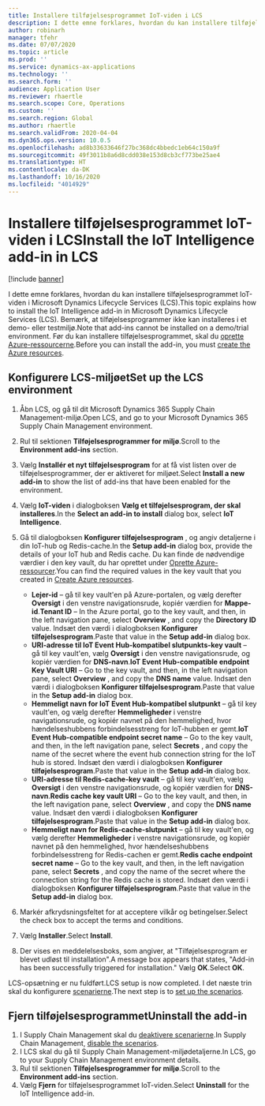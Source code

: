 ```yaml
---
title: Installere tilføjelsesprogrammet IoT-viden i LCS
description: I dette emne forklares, hvordan du kan installere tilføjelsesprogrammet IoT-viden i Microsoft Dynamics Lifecycle Services (LCS).
author: robinarh
manager: tfehr
ms.date: 07/07/2020
ms.topic: article
ms.prod: ''
ms.service: dynamics-ax-applications
ms.technology: ''
ms.search.form: ''
audience: Application User
ms.reviewer: rhaertle
ms.search.scope: Core, Operations
ms.custom: ''
ms.search.region: Global
ms.author: rhaertle
ms.search.validFrom: 2020-04-04
ms.dyn365.ops.version: 10.0.5
ms.openlocfilehash: ad8b33633646f27bc368dc4bbedc1eb64c150a9f
ms.sourcegitcommit: 49f3011b8a6d8cdd038e153d8cb3cf773be25ae4
ms.translationtype: HT
ms.contentlocale: da-DK
ms.lasthandoff: 10/16/2020
ms.locfileid: "4014929"
---
```

# <a name="install-the-iot-intelligence-add-in-in-lcs"></a><span data-ttu-id="a54f1-103">Installere tilføjelsesprogrammet IoT-viden i LCS</span><span class="sxs-lookup"><span data-stu-id="a54f1-103">Install the IoT Intelligence add-in in LCS</span></span>

[!include [banner](../../includes/banner.md)]

<span data-ttu-id="a54f1-104">I dette emne forklares, hvordan du kan installere tilføjelsesprogrammet IoT-viden i Microsoft Dynamics Lifecycle Services (LCS).</span><span class="sxs-lookup"><span data-stu-id="a54f1-104">This topic explains how to install the IoT Intelligence add-in in Microsoft Dynamics Lifecycle Services (LCS).</span></span> <span data-ttu-id="a54f1-105">Bemærk, at tilføjelsesprogrammer ikke kan installeres i et demo- eller testmiljø.</span><span class="sxs-lookup"><span data-stu-id="a54f1-105">Note that add-ins cannot be installed on a demo/trial environment.</span></span> <span data-ttu-id="a54f1-106">Før du kan installere tilføjelsesprogrammet, skal du [oprette Azure-ressourcerne](iot-azure-setup.md).</span><span class="sxs-lookup"><span data-stu-id="a54f1-106">Before you can install the add-in, you must [create the Azure resources](iot-azure-setup.md).</span></span>

## <a name="set-up-the-lcs-environment"></a><span data-ttu-id="a54f1-107">Konfigurere LCS-miljøet</span><span class="sxs-lookup"><span data-stu-id="a54f1-107">Set up the LCS environment</span></span>

1. <span data-ttu-id="a54f1-108">Åbn LCS, og gå til dit Microsoft Dynamics 365 Supply Chain Management-miljø.</span><span class="sxs-lookup"><span data-stu-id="a54f1-108">Open LCS, and go to your Microsoft Dynamics 365 Supply Chain Management environment.</span></span>
2. <span data-ttu-id="a54f1-109">Rul til sektionen **Tilføjelsesprogrammer for miljø**.</span><span class="sxs-lookup"><span data-stu-id="a54f1-109">Scroll to the **Environment add-ins** section.</span></span>
3. <span data-ttu-id="a54f1-110">Vælg **Installér et nyt tilføjelsesprogram** for at få vist listen over de tilføjelsesprogrammer, der er aktiveret for miljøet.</span><span class="sxs-lookup"><span data-stu-id="a54f1-110">Select **Install a new add-in** to show the list of add-ins that have been enabled for the environment.</span></span>
4. <span data-ttu-id="a54f1-111">Vælg **IoT-viden** i dialogboksen **Vælg et tilføjelsesprogram, der skal installeres**.</span><span class="sxs-lookup"><span data-stu-id="a54f1-111">In the **Select an add-in to install** dialog box, select **IoT Intelligence**.</span></span>
5. <span data-ttu-id="a54f1-112">Gå til dialogboksen **Konfigurer tilføjelsesprogram** , og angiv detaljerne i din IoT-hub og Redis-cache.</span><span class="sxs-lookup"><span data-stu-id="a54f1-112">In the **Setup add-in** dialog box, provide the details of your IoT hub and Redis cache.</span></span> <span data-ttu-id="a54f1-113">Du kan finde de nødvendige værdier i den key vault, du har oprettet under [Oprette Azure-ressourcer](iot-azure-setup.md).</span><span class="sxs-lookup"><span data-stu-id="a54f1-113">You can find the required values in the key vault that you created in [Create Azure resources](iot-azure-setup.md).</span></span>

    + <span data-ttu-id="a54f1-114">**Lejer-id** – gå til key vault'en på Azure-portalen, og vælg derefter **Oversigt** i den venstre navigationsrude, kopiér værdien for **Mappe-id**.</span><span class="sxs-lookup"><span data-stu-id="a54f1-114">**Tenant ID** – In the Azure portal, go to the key vault, and then, in the left navigation pane, select **Overview** , and copy the **Directory ID** value.</span></span> <span data-ttu-id="a54f1-115">Indsæt den værdi i dialogboksen **Konfigurer tilføjelsesprogram**.</span><span class="sxs-lookup"><span data-stu-id="a54f1-115">Paste that value in the **Setup add-in** dialog box.</span></span>
    + <span data-ttu-id="a54f1-116">**URI-adresse til IoT Event Hub-kompatibel slutpunkts-key vault** – gå til key vault'en, vælg **Oversigt** i den venstre navigationsrude, og kopiér værdien for **DNS-navn**.</span><span class="sxs-lookup"><span data-stu-id="a54f1-116">**IoT Event Hub-compatible endpoint Key Vault URI** – Go to the key vault, and then, in the left navigation pane, select **Overview** , and copy the **DNS name** value.</span></span> <span data-ttu-id="a54f1-117">Indsæt den værdi i dialogboksen **Konfigurer tilføjelsesprogram**.</span><span class="sxs-lookup"><span data-stu-id="a54f1-117">Paste that value in the **Setup add-in** dialog box.</span></span>
    + <span data-ttu-id="a54f1-118">**Hemmeligt navn for IoT Event Hub-kompatibel slutpunkt** – gå til key vault'en, og vælg derefter **Hemmeligheder** i venstre navigationsrude, og kopiér navnet på den hemmelighed, hvor hændelseshubbens forbindelsesstreng for IoT-hubben er gemt.</span><span class="sxs-lookup"><span data-stu-id="a54f1-118">**IoT Event Hub-compatible endpoint secret name** – Go to the key vault, and then, in the left navigation pane, select **Secrets** , and copy the name of the secret where the event hub connection string for the IoT hub is stored.</span></span> <span data-ttu-id="a54f1-119">Indsæt den værdi i dialogboksen **Konfigurer tilføjelsesprogram**.</span><span class="sxs-lookup"><span data-stu-id="a54f1-119">Paste that value in the **Setup add-in** dialog box.</span></span>
    + <span data-ttu-id="a54f1-120">**URI-adresse til Redis-cache-key vault** – gå til key vault'en, vælg **Oversigt** i den venstre navigationsrude, og kopiér værdien for **DNS-navn**.</span><span class="sxs-lookup"><span data-stu-id="a54f1-120">**Redis cache key vault URI** – Go to the key vault, and then, in the left navigation pane, select **Overview** , and copy the **DNS name** value.</span></span> <span data-ttu-id="a54f1-121">Indsæt den værdi i dialogboksen **Konfigurer tilføjelsesprogram**.</span><span class="sxs-lookup"><span data-stu-id="a54f1-121">Paste that value in the **Setup add-in** dialog box.</span></span>
    + <span data-ttu-id="a54f1-122">**Hemmeligt navn for Redis-cache-slutpunkt** – gå til key vault'en, og vælg derefter **Hemmeligheder** i venstre navigationsrude, og kopiér navnet på den hemmelighed, hvor hændelseshubbens forbindelsesstreng for Redis-cachen er gemt.</span><span class="sxs-lookup"><span data-stu-id="a54f1-122">**Redis cache endpoint secret name** – Go to the key vault, and then, in the left navigation pane, select **Secrets** , and copy the name of the secret where the connection string for the Redis cache is stored.</span></span> <span data-ttu-id="a54f1-123">Indsæt den værdi i dialogboksen **Konfigurer tilføjelsesprogram**.</span><span class="sxs-lookup"><span data-stu-id="a54f1-123">Paste that value in the **Setup add-in** dialog box.</span></span>

6. <span data-ttu-id="a54f1-124">Markér afkrydsningsfeltet for at acceptere vilkår og betingelser.</span><span class="sxs-lookup"><span data-stu-id="a54f1-124">Select the check box to accept the terms and conditions.</span></span>
7. <span data-ttu-id="a54f1-125">Vælg **Installer**.</span><span class="sxs-lookup"><span data-stu-id="a54f1-125">Select **Install**.</span></span>
8. <span data-ttu-id="a54f1-126">Der vises en meddelelsesboks, som angiver, at "Tilføjelsesprogram er blevet udløst til installation".</span><span class="sxs-lookup"><span data-stu-id="a54f1-126">A message box appears that states, "Add-in has been successfully triggered for installation."</span></span> <span data-ttu-id="a54f1-127">Vælg **OK**.</span><span class="sxs-lookup"><span data-stu-id="a54f1-127">Select **OK**.</span></span>

<span data-ttu-id="a54f1-128">LCS-opsætning er nu fuldført.</span><span class="sxs-lookup"><span data-stu-id="a54f1-128">LCS setup is now completed.</span></span> <span data-ttu-id="a54f1-129">I det næste trin skal du konfigurere [scenarierne](iot-scenario-setup.md).</span><span class="sxs-lookup"><span data-stu-id="a54f1-129">The next step is to [set up the scenarios](iot-scenario-setup.md).</span></span>

## <a name="uninstall-the-add-in"></a><a id="uninstall-addin"></a><span data-ttu-id="a54f1-130">Fjern tilføjelsesprogrammet</span><span class="sxs-lookup"><span data-stu-id="a54f1-130">Uninstall the add-in</span></span>

1. <span data-ttu-id="a54f1-131">I Supply Chain Management skal du [deaktivere scenarierne](iot-scenario-setup.md#disable-a-scenario).</span><span class="sxs-lookup"><span data-stu-id="a54f1-131">In Supply Chain Management, [disable the scenarios](iot-scenario-setup.md#disable-a-scenario).</span></span>
2. <span data-ttu-id="a54f1-132">I LCS skal du gå til Supply Chain Management-miljødetaljerne.</span><span class="sxs-lookup"><span data-stu-id="a54f1-132">In LCS, go to your Supply Chain Management environment details.</span></span>
3. <span data-ttu-id="a54f1-133">Rul til sektionen **Tilføjelsesprogrammer for miljø**.</span><span class="sxs-lookup"><span data-stu-id="a54f1-133">Scroll to the **Environment add-ins** section.</span></span>
4. <span data-ttu-id="a54f1-134">Vælg **Fjern** for tilføjelsesprogrammet IoT-viden.</span><span class="sxs-lookup"><span data-stu-id="a54f1-134">Select **Uninstall** for the IoT Intelligence add-in.</span></span>
